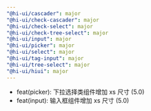 ```yaml
---
"@hi-ui/cascader": major
"@hi-ui/check-cascader": major
"@hi-ui/check-select": major
"@hi-ui/check-tree-select": major
"@hi-ui/input": major
"@hi-ui/picker": major
"@hi-ui/select": major
"@hi-ui/tag-input": major
"@hi-ui/tree-select": major
"@hi-ui/hiui": major
---
```


- feat(picker): 下拉选择类组件增加 xs 尺寸 (5.0)
- feat(input): 输入框组件增加 xs 尺寸 (5.0)